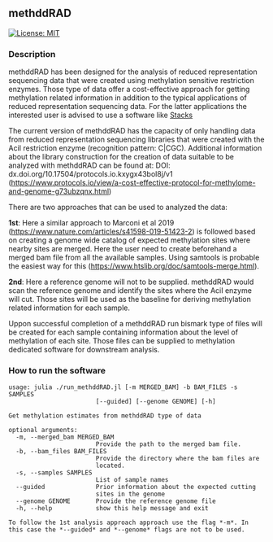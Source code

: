 ## methddRAD

[![License: MIT](https://img.shields.io/badge/License-MIT-yellow.svg)](https://opensource.org/licenses/MIT)

### Description

methddRAD has been designed for the analysis of reduced representation sequencing data that were created using methylation sensitive restriction enzymes. Those type of data offer a cost-effective approach for getting methylation related information in addition to the typical applications of reduced representation sequencing data. For the latter applications the interested user is advised to use a software like [Stacks](https://catchenlab.life.illinois.edu/stacks/)

The current version of methddRAD has the capacity of only handling data from reduced representation sequencing libraries that were created with the AciI restriction enzyme (recognition pattern: C|CGC). Additional information about the library construction for the creation of data suitable to be analyzed with methddRAD can be found at: DOI: dx.doi.org/10.17504/protocols.io.kxygx43bol8j/v1 (https://www.protocols.io/view/a-cost-effective-protocol-for-methylome-and-genome-g73ubzqnx.html)

There are two approaches that can be used to analyzed the data:

**1st**: Here a similar approach to Marconi et al 2019 (https://www.nature.com/articles/s41598-019-51423-2) is followed based on creating a genome wide catalog of expected methylation sites where nearby sites are merged. Here the user need to create beforehand a merged bam file from all the available samples. Using samtools is probable the easiest way for this (https://www.htslib.org/doc/samtools-merge.html).

**2nd**: Here a reference genome will not to be supplied. methddRAD would scan the reference genome and identify the sites where the AciI enzyme will cut. Those sites will be used as the baseline for deriving methylation related information for each sample.

Uppon successful completion of a methddRAD run bismark type of files will be created for each sample containing information about the level of methylation of each site. Those files can be supplied to methylation dedicated software for downstream analysis.

### How to run the software

```
usage: julia ./run_methddRAD.jl [-m MERGED_BAM] -b BAM_FILES -s SAMPLES
                        [--guided] [--genome GENOME] [-h]

Get methylation estimates from methddRAD type of data

optional arguments:
  -m, --merged_bam MERGED_BAM
                        Provide the path to the merged bam file.
  -b, --bam_files BAM_FILES
                        Provide the directory where the bam files are
                        located.
  -s, --samples SAMPLES
                        List of sample names
  --guided              Prior information about the expected cutting
                        sites in the genome
  --genome GENOME       Provide the reference genome file
  -h, --help            show this help message and exit

To follow the 1st analysis approach approach use the flag *-m*. In this case the *--guided* and *--genome* flags are not to be used.
```
